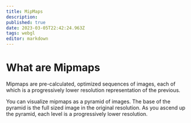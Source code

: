 ```yaml
---
title: MipMaps
description: 
published: true
date: 2023-03-05T22:42:24.963Z
tags: webgl
editor: markdown
---
```


# What are Mipmaps
Mipmaps are pre-calculated, optimized sequences of images, each of which is a progressively lower resolution representation of the previous.

You can visualize mipmaps as a pyramid of images. The base of the pyramid is the full sized image in the original resolution. As you ascend up the pyramid, each level is a progressively lower resolution.

# 